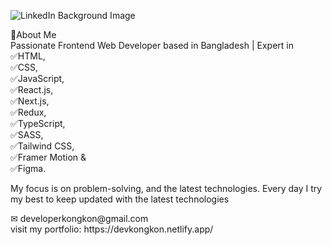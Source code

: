 ![LinkedIn Background Image]([https://www.linkedin.com/in/devkongkon/overlay/background-image/](https://media.licdn.com/dms/image/v2/D5616AQESZMe6c-ioJg/profile-displaybackgroundimage-shrink_350_1400/profile-displaybackgroundimage-shrink_350_1400/0/1724597214685?e=1730332800&v=beta&t=SP2Cr9zj13RcCWEt0ywTmKbCSOXGostUvYU2lVTmkew))


<div>🚀About Me</div>
<div>Passionate Frontend Web Developer based in Bangladesh | Expert in</div>
<div>✅HTML,</div>
<div>✅CSS, </div>
<div>✅JavaScript, </div>
<div>✅React.js,</div>
<div>✅Next.js,</div>
<div>✅Redux,</div>
<div>✅TypeScript,</div>
<div>✅SASS,</div>
<div>✅Tailwind CSS,</div>
<div>✅Framer Motion &</div>
<div>✅Figma. </div>

My focus is on problem-solving, and the latest technologies. Every day I try my best to keep updated with the latest technologies

<div>&#9993; developerkongkon@gmail.com</div>
<div>visit my portfolio: https://devkongkon.netlify.app/</div>
